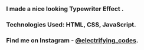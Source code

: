 ### I made a nice looking Typewriter Effect .

### Technologies Used: HTML, CSS, JavaScript.

### Find me on Instagram - [@electrifying_codes][Instagram].

[Instagram]: https://www.instagram.com/electrifying_codes